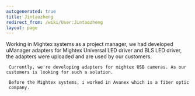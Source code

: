 ```yaml
---
autogenerated: true
title: Jintaozheng
redirect_from: /wiki/User:Jintaozheng
layout: page
---
```


Working in Mightex systems as a project manager, we had developed
uManager adapters for Mightex Universal LED driver and BLS LED driver,
the adapters were uploaded and are used by our customers.

` Currently, we're developing adapters for mightex USB cameras. As our customers is looking for such a solution.`

` Before the Mightex systems, i worked in Avanex which is a fiber optic company.`
